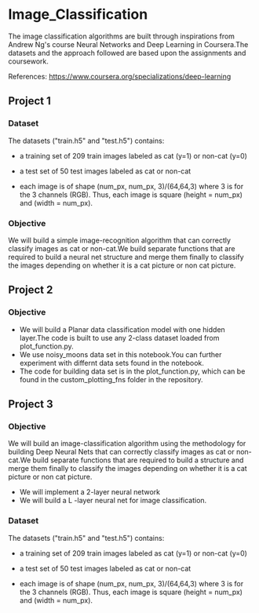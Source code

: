 # Image_Classification
The image classification algorithms are built through inspirations from Andrew Ng's course Neural Networks and Deep Learning in Coursera.The datasets and the approach followed are based upon the assignments and coursework.

References: https://www.coursera.org/specializations/deep-learning

## Project 1
### Dataset
The datasets ("train.h5" and "test.h5") contains:

- a training set of 209 train images labeled as cat (y=1) or non-cat (y=0)

- a test set of 50 test images labeled as cat or non-cat

- each image is of shape (num_px, num_px, 3)/(64,64,3) where 3 is for the 3 channels (RGB). Thus, each image is square (height = num_px) and (width = num_px).

### Objective

We will build a simple image-recognition algorithm that can correctly classify images as cat or non-cat.We build separate functions that are required to build a neural net structure and merge them finally to classify the images depending on whether it is a cat picture or non cat picture.

## Project 2

### Objective

- We will build a Planar data classification model with one hidden layer.The code is built to use  any 2-class dataset loaded from plot_function.py.
- We use noisy_moons data set in this notebook.You can further experiment with differnt data sets found in the notebook.
- The code for building data set is in the plot_function.py, which can be found in the custom_plotting_fns folder in the repository.

## Project 3
### Objective

We will build an image-classification algorithm using the methodology for building Deep Neural Nets that can correctly classify images as cat or non-cat.We build separate functions that are required to build a structure and merge them finally to classify the images depending on whether it is a cat picture or non cat picture.

- We will implement a 2-layer neural network
- We will build a L -layer neural net for image classification. 

### Dataset
The datasets ("train.h5" and "test.h5") contains:

- a training set of 209 train images labeled as cat (y=1) or non-cat (y=0)

- a test set of 50 test images labeled as cat or non-cat

- each image is of shape (num_px, num_px, 3)/(64,64,3) where 3 is for the 3 channels (RGB). Thus, each image is square (height = num_px) and (width = num_px).

